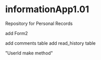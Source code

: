 # informationApp1.01
Repository for Personal Records

add Form2

add comments table
add read_history table 

"UserId make method"
